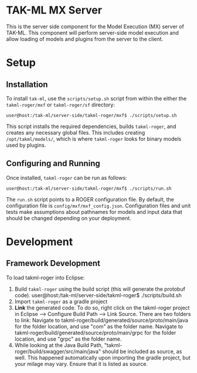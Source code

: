 # TAK-ML MX Server

This is the server side component for the Model Execution (MX) server of TAK-ML. This component will perform server-side model execution and allow loading of models and plugins from the server to the client.

# Setup
## Installation
To install `tak-ml`, use the `scripts/setup.sh` script from within the either the `takml-roger/mxf` or `takml-roger/sf` directory:

    user@host:/tak-ml/server-side/takml-roger/mxf$ ./scripts/setup.sh

This script installs the required dependencies, builds `takml-roger`, and creates any necessary global files. This includes creating `/opt/takml/models/`, which is where `takml-roger` looks for binary models used by plugins.

## Configuring and Running
Once installed, `takml-roger` can be run as follows:

    user@host:/tak-ml/server-side/takml-roger/mxf$ ./scripts/run.sh

The `run.sh` script points to a ROGER configuration file. By default, the configuration file is `config/mxf/mxf_config.json`. Configuration files and unit tests make assumptions about pathnames for models and input data that should be changed depending on your deployment.

# Development
## Framework Development
To load takml-roger into Eclipse:
1. Build `takml-roger` using the build script (this will generate the protobuf code).
    user@host:/tak-ml/server-side/takml-roger$ ./scripts/build.sh
2. Import `takml-roger` as a gradle project
3. **Link** the generated code. To do so, right click on the takml-roger project in Eclipse --> Configure Build Path --> Link Source. There are two folders to link:
        Navigate to takml-roger/build/generated/source/proto/main/java for the folder location, and use "com" as the folder name.
        Navigate to takml-roger/build/generated/source/proto/main/grpc for the folder location, and use "grpc" as the folder name.
4. While looking at the Java Build Path, "takml-roger/build/swagger/src/main/java" should be included as source, as well. This happened automatically upon importing the gradle project, but your milage may vary. Ensure that it is listed as source.

